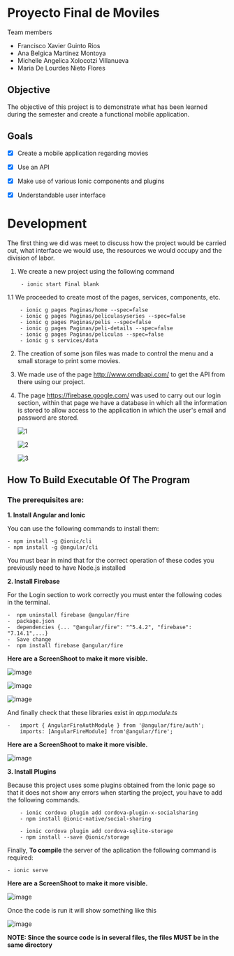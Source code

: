 # Proyecto Final de Moviles

Team members

-   Francisco Xavier Guinto Rios
-   Ana Belgica Martinez Montoya
-   Michelle Angelica Xolocotzi Villanueva
-   Maria De Lourdes Nieto Flores

## Objective

The objective of this project is to demonstrate what has been learned during the semester and create a functional mobile application.

## Goals

-   [x] Create a mobile application regarding movies
-   [x] Use an API
-   [x] Make use of various Ionic components and plugins
-   [x] Understandable user interface



# Development 

The first thing we did was meet to discuss how the project would be carried out, what interface we would use, the resources we would occupy and the division of labor.

1. We create a new project using the following command
   
        - ionic start Final blank
1.1 We proceeded to create most of the pages, services, components, etc.

    
        - ionic g pages Paginas/home --spec=false
        - ionic g pages Paginas/peliculasyseries --spec=false
        - ionic g pages Paginas/pelis --spec=false
        - ionic g pages Paginas/peli-details --spec=false
        - ionic g pages Paginas/peliculas --spec=false
        - ionic g s services/data

2. The creation of some json files was made to control the menu and a small storage to print some movies.
   

3. We made use of the page http://www.omdbapi.com/ to get the API from there using our project.
   

4. The page https://firebase.google.com/ was used to carry out our login section, within that page we have a database in which all the information is stored to allow access to the application in which the user's email and password are stored.
      
    ![1](https://user-images.githubusercontent.com/15019106/82832556-092aef80-9e81-11ea-857a-27247970f196.jpeg)

    ![2](https://user-images.githubusercontent.com/15019106/82832580-1a73fc00-9e81-11ea-9a12-31c6801153a4.jpeg)

    ![3](https://user-images.githubusercontent.com/15019106/82832594-2790eb00-9e81-11ea-91f4-3a2125690c71.jpeg)


## How To Build Executable Of The Program


### The prerequisites are:

**1. Install Angular and Ionic**

You can use the following commands to install them:

    - npm install -g @ionic/cli
    - npm install -g @angular/cli

You must bear in mind that for the correct operation of these codes you previously need to have Node.js installed

**2. Install Firebase**

For the Login section to work correctly you must enter the following codes in the terminal.

    -  npm uninstall firebase @angular/fire 
    -  package.json
    -  dependencies {... "@angular/fire": "^5.4.2", "firebase": "7.14.1",...}
    -  Save change
    -  npm install firebase @angular/fire
    
**Here are a ScreenShoot to make it more visible.**

![image](https://user-images.githubusercontent.com/15019106/82767558-219dfa00-9dee-11ea-850f-f202911adc88.png)

![image](https://user-images.githubusercontent.com/15019106/82767600-64f86880-9dee-11ea-88af-809937fd6637.png)

![image](https://user-images.githubusercontent.com/15019106/82767615-85c0be00-9dee-11ea-829f-0e239a4c43a8.png)


And finally check that these libraries exist in *app.module.ts*

    -   import { AngularFireAuthModule } from '@angular/fire/auth';
        imports: [AngularFireModule] from'@angular/fire';      

**Here are a ScreenShoot to make it more visible.**

![image](https://user-images.githubusercontent.com/15019106/82813248-4a5bd900-9e5a-11ea-82ba-c09d6a473873.png)


**3. Install Plugins**

Because this project uses some plugins obtained from the Ionic page so that it does not show any errors when starting the project, you have to add the following commands.

        - ionic cordova plugin add cordova-plugin-x-socialsharing
        - npm install @ionic-native/social-sharing

        - ionic cordova plugin add cordova-sqlite-storage
        - npm install --save @ionic/storage



Finally, **To compile** the server of the aplication the following command is required:

    - ionic serve

**Here are a ScreenShoot to make it more visible.**

![image](https://user-images.githubusercontent.com/15019106/82812977-c6095600-9e59-11ea-9fd0-a94d401a9071.png)

Once the code is run it will show something like this

![image](https://user-images.githubusercontent.com/15019106/82812806-67dc7300-9e59-11ea-9e76-a6e76e9c02bc.png)


**NOTE: Since the source code is in several files, the files MUST be in the same directory**
